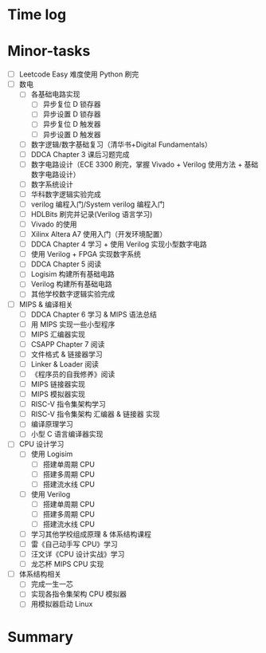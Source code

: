 # Time log

# Minor-tasks

- [ ] Leetcode Easy 难度使用 Python 刷完
- [ ] 数电
  - [ ] 各基础电路实现
    - [ ] 异步复位 D 锁存器
    - [ ] 异步设置 D 锁存器
    - [ ] 异步复位 D 触发器
    - [ ] 异步设置 D 触发器
  - [ ] 数字逻辑/数字基础复习（清华书+Digital Fundamentals）
  - [ ] DDCA Chapter 3 课后习题完成
  - [ ] 数字电路设计（ECE 3300 刷完，掌握 Vivado + Verilog 使用方法 + 基础数字电路设计）
  - [ ] 数字系统设计
  - [ ] 华科数字逻辑实验完成
  - [ ] verilog 编程入门/System verilog 编程入门
  - [ ] HDLBits 刷完并记录(Verilog 语言学习)
  - [ ] Vivado 的使用
  - [ ] Xilinx Altera A7 使用入门（开发环境配置）
  - [ ] DDCA Chapter 4 学习 + 使用 Verilog 实现小型数字电路
  - [ ] 使用 Verilog + FPGA 实现数字系统
  - [ ] DDCA Chapter 5 阅读
  - [ ] Logisim 构建所有基础电路
  - [ ] Verilog 构建所有基础电路
  - [ ] 其他学校数字逻辑实验完成
- [ ] MIPS & 编译相关
  - [ ] DDCA Chapter 6 学习 & MIPS 语法总结
  - [ ] 用 MIPS 实现一些小型程序
  - [ ] MIPS 汇编器实现
  - [ ] CSAPP Chapter 7 阅读
  - [ ] 文件格式 & 链接器学习
  - [ ] Linker & Loader 阅读
  - [ ] 《程序员的自我修养》阅读
  - [ ] MIPS 链接器实现
  - [ ] MIPS 模拟器实现
  - [ ] RISC-V 指令集架构学习
  - [ ] RISC-V 指令集架构 汇编器 & 链接器 实现
  - [ ] 编译原理学习
  - [ ] 小型 C 语言编译器实现
- [ ] CPU 设计学习
  - [ ] 使用 Logisim
    - [ ] 搭建单周期 CPU
    - [ ] 搭建多周期 CPU
    - [ ] 搭建流水线 CPU
  - [ ] 使用 Verilog
    - [ ] 搭建单周期 CPU
    - [ ] 搭建多周期 CPU
    - [ ] 搭建流水线 CPU
  - [ ] 学习其他学校组成原理 & 体系结构课程
  - [ ] 雷《自己动手写 CPU》学习
  - [ ] 汪文详《CPU 设计实战》学习
  - [ ] 龙芯杯 MIPS CPU 实现
- [ ] 体系结构相关
  - [ ] 完成一生一芯
  - [ ] 实现各指令集架构 CPU 模拟器
  - [ ] 用模拟器启动 Linux

# Summary
